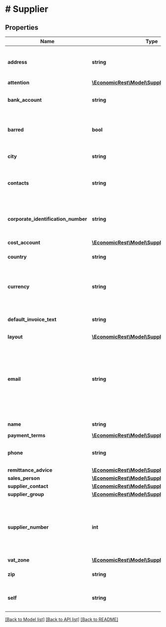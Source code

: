 # # Supplier

## Properties

Name | Type | Description | Notes
------------ | ------------- | ------------- | -------------
**address** | **string** | Address for the supplier including street and number. | [optional]
**attention** | [**\EconomicRest\Model\SupplierAttention**](SupplierAttention.md) |  | [optional]
**bank_account** | **string** | The supplier&#39;s bank account. | [optional]
**barred** | **bool** | Boolean indication of whether the supplier is barred. | [optional]
**city** | **string** | The supplier&#39;s city. | [optional]
**contacts** | **string** | A unique reference to the supplier contacts collection. | [optional]
**corporate_identification_number** | **string** | Company Identification Number. For example CVR in Denmark. | [optional]
**cost_account** | [**\EconomicRest\Model\SupplierCostAccount**](SupplierCostAccount.md) |  | [optional]
**country** | **string** | The supplier&#39;s country. | [optional]
**currency** | **string** | Default currency used when purchasing from the supplier. | [optional]
**default_invoice_text** | **string** | The default invoice text for the supplier. | [optional]
**layout** | [**\EconomicRest\Model\SupplierLayout**](SupplierLayout.md) |  | [optional]
**email** | **string** | The supplier&#39;s e-mail address. Note: you can specify multiple email addresses in this field, separated by a space. | [optional]
**name** | **string** | The supplier name. | [optional]
**payment_terms** | [**\EconomicRest\Model\SupplierPaymentTerms**](SupplierPaymentTerms.md) |  | [optional]
**phone** | **string** | The supplier&#39;s phone number. | [optional]
**remittance_advice** | [**\EconomicRest\Model\SupplierRemittanceAdvice**](SupplierRemittanceAdvice.md) |  | [optional]
**sales_person** | [**\EconomicRest\Model\SupplierSalesPerson**](SupplierSalesPerson.md) |  | [optional]
**supplier_contact** | [**\EconomicRest\Model\SupplierSupplierContact**](SupplierSupplierContact.md) |  | [optional]
**supplier_group** | [**\EconomicRest\Model\SupplierSupplierGroup**](SupplierSupplierGroup.md) |  | [optional]
**supplier_number** | **int** | The supplier number is a positive unique numerical identifier with a maximum of 9 digits. | [optional]
**vat_zone** | [**\EconomicRest\Model\SupplierVatZone**](SupplierVatZone.md) |  | [optional]
**zip** | **string** | The suppliers zipcode. | [optional]
**self** | **string** | A unique self reference of the supplier. | [optional]

[[Back to Model list]](../../README.md#models) [[Back to API list]](../../README.md#endpoints) [[Back to README]](../../README.md)
